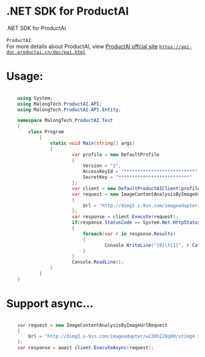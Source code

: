 # .NET SDK for ProductAI
.NET SDK for ProductAI

`ProductAI`: 
<br>For more details about ProductAI, view [ProductAI offcial site](https://api-doc.productai.cn/doc/pai.html) [`https://api-doc.productai.cn/doc/pai.html`](https://api-doc.productai.cn/doc/pai.html)

# Usage:

```C#
	
	using System;
	using MalongTech.ProductAI.API;
	using MalongTech.ProductAI.API.Entity;

	namespace MalongTech.ProductAI.Test
	{
		class Program
    		{
        		static void Main(string[] args)
        		{
            			var profile = new DefaultProfile
            			{
                			Version = "1",
                			AccessKeyId = "**************************",
                			SecretKey = "**************************"
            			};
            			var client = new DefaultProductAIClient(profile);
            			var request = new ImageContentAnalysisByImageUrlRequest
            			{
                			Url = "http://dimg3.s-9in.com/imageadapter/w220h220q80/stimg4.s-9in.com/www9incom/2016/10/25/db18a2d1-bf45-439b-950f-a5b21782b62c.jpg"
            			};
            			var response = client.Execute(request);
            			if(response.StatusCode == System.Net.HttpStatusCode.OK)
            			{
                			foreach(var r in response.Results)
                			{
                    				Console.WriteLine("{0}\t{1}", r.Category, r.Score);
                			}
            			}
            			Console.ReadLine();
        		}
    		}
	}
```

# Support async...

```C#

	var request = new ImageContentAnalysisByImageUrlRequest
	{
		Url = "http://dimg3.s-9in.com/imageadapter/w220h220q80/stimg4.s-9in.com/www9incom/2016/10/25/db18a2d1-bf45-439b-950f-a5b21782b62c.jpg"
	};
	var response = await client.ExecuteAsync(request);
```
